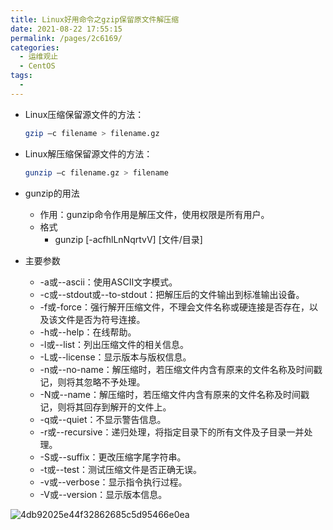 ```yaml
---
title: Linux好用命令之gzip保留原文件解压缩
date: 2021-08-22 17:55:15
permalink: /pages/2c6169/
categories:
  - 运维观止
  - CentOS
tags:
  - 
---
```


- Linux压缩保留源文件的方法：

  ```bash
  gzip –c filename > filename.gz 
  ```

- Linux解压缩保留源文件的方法： 

  ```bash
  gunzip –c filename.gz > filename 
  ```

- gunzip的用法
  - 作用：gunzip命令作用是解压文件，使用权限是所有用户。 
  - 格式
    - gunzip [-acfhlLnNqrtvV] [文件/目录] 

- 主要参数 
  - -a或--ascii：使用ASCII文字模式。 
  - -c或--stdout或--to-stdout：把解压后的文件输出到标准输出设备。 
  - -f或-force：强行解开压缩文件，不理会文件名称或硬连接是否存在，以及该文件是否为符号连接。 
  - -h或--help：在线帮助。 
  - -l或--list：列出压缩文件的相关信息。 
  - -L或--license：显示版本与版权信息。 
  - -n或--no-name：解压缩时，若压缩文件内含有原来的文件名称及时间戳记，则将其忽略不予处理。 
  - -N或--name：解压缩时，若压缩文件内含有原来的文件名称及时间戳记，则将其回存到解开的文件上。 
  - -q或--quiet：不显示警告信息。 
  - -r或--recursive：递归处理，将指定目录下的所有文件及子目录一并处理。 
  - -S或--suffix：更改压缩字尾字符串。 
  - -t或--test：测试压缩文件是否正确无误。 
  - -v或--verbose：显示指令执行过程。 
  - -V或--version：显示版本信息。

![4db92025e44f32862685c5d95466e0ea](http://t.eryajf.net/imgs/2021/09/d4459ea131441ae7.jpg)